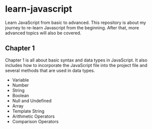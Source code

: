 # learn-javascript
Learn JavaScript from basic to advanced. This repository is about my journey to re-learn Javascript from the beginning. After that, more advanced topics will also be covered.

## Chapter 1
Chapter 1 is all about basic syntax and data types in JavaScript. It also includes how to incorporate the JavaScript file into the project file and several methods that are used in data types.
- Variable
- Number
- String
- Boolean
- Null and Undefined
- Array
- Template String
- Arithmetic Operators
- Comparison Operators
